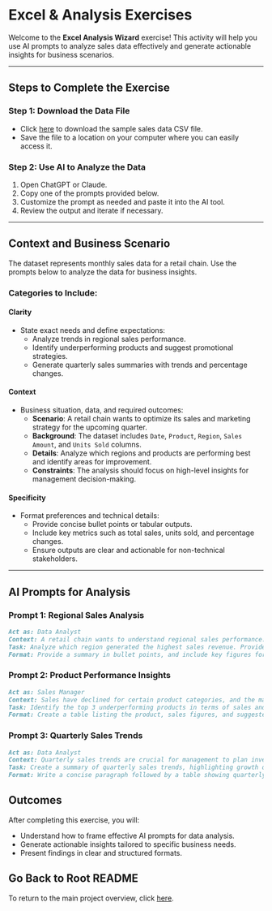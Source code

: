 # Excel & Analysis Exercises

Welcome to the **Excel Analysis Wizard** exercise! This activity will help you use AI prompts to analyze sales data effectively and generate actionable insights for business scenarios.

---

## Steps to Complete the Exercise

### Step 1: Download the Data File
- Click [here](./data/sales_data.csv) to download the sample sales data CSV file.
- Save the file to a location on your computer where you can easily access it.

### Step 2: Use AI to Analyze the Data
1. Open ChatGPT or Claude.
2. Copy one of the prompts provided below.
3. Customize the prompt as needed and paste it into the AI tool.
4. Review the output and iterate if necessary.

---

## Context and Business Scenario

The dataset represents monthly sales data for a retail chain. Use the prompts below to analyze the data for business insights.

### Categories to Include:
#### **Clarity**
- State exact needs and define expectations:
  - Analyze trends in regional sales performance.
  - Identify underperforming products and suggest promotional strategies.
  - Generate quarterly sales summaries with trends and percentage changes.

#### **Context**
- Business situation, data, and required outcomes:
  - **Scenario**: A retail chain wants to optimize its sales and marketing strategy for the upcoming quarter.
  - **Background**: The dataset includes `Date`, `Product`, `Region`, `Sales Amount`, and `Units Sold` columns.
  - **Details**: Analyze which regions and products are performing best and identify areas for improvement.
  - **Constraints**: The analysis should focus on high-level insights for management decision-making.

#### **Specificity**
- Format preferences and technical details:
  - Provide concise bullet points or tabular outputs.
  - Include key metrics such as total sales, units sold, and percentage changes.
  - Ensure outputs are clear and actionable for non-technical stakeholders.

---

## AI Prompts for Analysis

### Prompt 1: **Regional Sales Analysis**
```markdown
Act as: Data Analyst  
Context: A retail chain wants to understand regional sales performance. The dataset includes columns for regions, products, and sales amounts over the past year.  
Task: Analyze which region generated the highest sales revenue. Provide insights into the best-performing and least-performing regions.  
Format: Provide a summary in bullet points, and include key figures for each region.
```

### Prompt 2: **Product Performance Insights**
```markdown
Act as: Sales Manager  
Context: Sales have declined for certain product categories, and the management wants to identify which products need more promotional efforts. The dataset includes product names, units sold, and revenue.  
Task: Identify the top 3 underperforming products in terms of sales and suggest promotional strategies for improvement.  
Format: Create a table listing the product, sales figures, and suggested strategies. Include a brief summary at the end.
```

### Prompt 3: **Quarterly Sales Trends**
```markdown
Act as: Data Analyst  
Context: Quarterly sales trends are crucial for management to plan inventory and marketing. The dataset includes sales amounts for each month.  
Task: Create a summary of quarterly sales trends, highlighting growth or decline compared to the previous quarter.  
Format: Write a concise paragraph followed by a table showing quarterly sales totals and percentage change.
```

## Outcomes
After completing this exercise, you will:

- Understand how to frame effective AI prompts for data analysis.
- Generate actionable insights tailored to specific business needs.
- Present findings in clear and structured formats.

## Go Back to Root README

To return to the main project overview, click [here](../README.md).